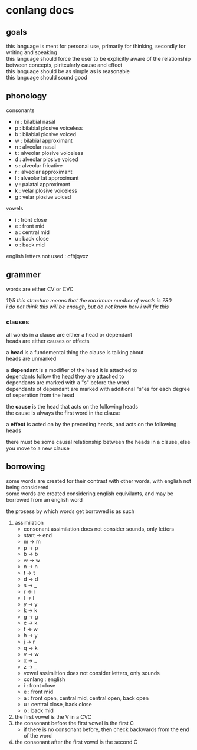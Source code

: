 
# conlang docs

## goals

this language is ment for personal use, primarily for thinking, secondly for writing and speaking  
this language should force the user to be explicitly aware of the relationship between concepts, piritcularly cause and effect  
this language should be as simple as is reasonable  
this language should sound good  

## phonology

consonants  
- m : bilabial nasal
- p : bilabial plosive voiceless
- b : bilabial plosive voiced
- w : bilabial approximant
- n : alveolar nasal
- t : alveolar plosive voiceless
- d : alveolar plosive voiced
- s : alveolar fricative
- r : alveolar approximant
- l : alveolar lat approximant
- y : palatal approximant
- k : velar plosive voiceless
- g : velar plosive voiced

vowels  
- i : front close
- e : front mid
- a : central mid
- u : back close
- o : back mid

english letters not used : cfhjqvxz  

## grammer

words are either CV or CVC  

*11/5 this structure means that the maximum number of words is 780*  
*i do not think this will be enough, but do not know how i will fix this*  

### clauses

all words in a clause are either a head or dependant  
heads are either causes or effects  

a **head** is a fundemental thing the clause is talking about  
    heads are unmarked  

a **dependant** is a modifier of the head it is attached to  
    dependants follow the head they are attached to  
    dependants are marked with a "s" before the word  
    dependants of dependant are marked with additional "s"es for each degree of seperation from the head  

the **cause** is the head that acts on the following heads  
    the cause is always the first word in the clause  

a **effect** is acted on by the preceding heads, and acts on the following heads  

there must be some causal relationship between the heads in a clause, else you move to a new clause  

## borrowing

some words are created for their contrast with other words, with english not being considered  
some words are created considering english equivilants, and may be borrowed from an english word  

the prosess by which words get borrowed is as such  

1. assimilation
    - consonant assimilation does not consider sounds, only letters
    - start -> end
    - m -> m
    - p -> p
    - b -> b
    - w -> w
    - n -> n
    - t -> t
    - d -> d
    - s -> _
    - r -> r
    - l -> l
    - y -> y
    - k -> k
    - g -> g
    - c -> k
    - f -> w
    - h -> y
    - j -> r
    - q -> k
    - v -> w
    - x -> _
    - z -> _
    - vowel assimiltion does not consider letters, only sounds
    - conlang : english 
    - i : front close
    - e : front mid
    - a : front open, central mid, central open, back open
    - u : central close, back close
    - o : back mid
2. the first vowel is the V in a CVC
3. the consonant before the first vowel is the first C
    - if there is no consonant before, then check backwards from the end of the word
4. the consonant after the first vowel is the second C

